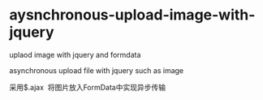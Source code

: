 # aysnchronous-upload-image-with-jquery
uplaod image with jquery and formdata


asynchronous upload file with jquery such as image



采用$.ajax  将图片放入FormData中实现异步传输
